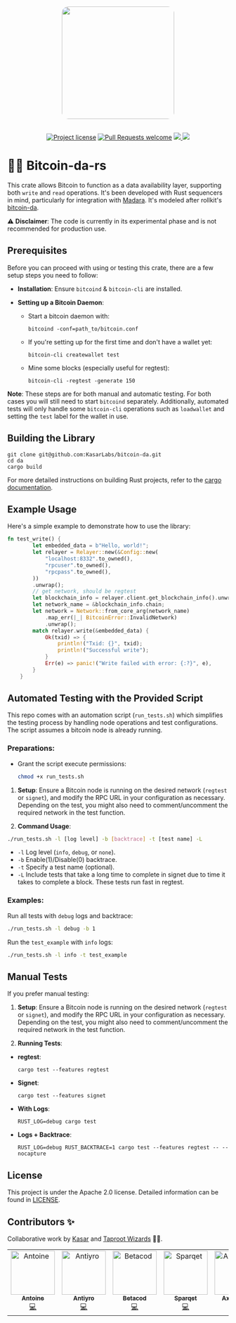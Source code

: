 <!-- markdownlint-disable -->
<div align="center">
<img src="https://i.ibb.co/kM9JL7p/Barknet-tbg.png" height="256" style="border-radius: 15px;">
</div>
<div align="center">
<br />
<!-- markdownlint-restore -->

[![Project license](https://img.shields.io/github/license/kasarlabs/bitcoin-da.svg?style=flat-square)](LICENSE)
[![Pull Requests welcome](https://img.shields.io/badge/PRs-welcome-ff69b4.svg?style=flat-square)](https://github.com/kasarlabs/bitcoin-da/issues?q=is%3Aissue+is%3Aopen+label%3A%22help+wanted%22)
<a href="https://twitter.com/KasarLabs">
<img src="https://img.shields.io/twitter/follow/KasarLabs?style=social"/>
</a>
<a href="https://github.com/kasarlabs/bitcoin-da">
<img src="https://img.shields.io/github/stars/kasarlabs/bitcoin-da?style=social"/>
</a>
</div>

# 🧙‍♂️ Bitcoin-da-rs

This crate allows Bitcoin to function as a data availability layer, supporting both `write` and `read` operations. It's been developed with Rust sequencers in mind, particularly for integration with [Madara](https://github.com/keep-starknet-strange/madara). It's modeled after rollkit's [bitcoin-da](https://github.com/rollkit/bitcoin-da).

⚠️ **Disclaimer**: The code is currently in its experimental phase and is not recommended for production use.

## Prerequisites

Before you can proceed with using or testing this crate, there are a few setup steps you need to follow:

- **Installation**: Ensure `bitcoind` & `bitcoin-cli` are installed.

- **Setting up a Bitcoin Daemon**:

  - Start a bitcoin daemon with:
    ```shell
    bitcoind -conf=path_to/bitcoin.conf
    ```

  - If you're setting up for the first time and don't have a wallet yet:
    ```shell
    bitcoin-cli createwallet test
    ```

  - Mine some blocks (especially useful for regtest):
    ```shell
    bitcoin-cli -regtest -generate 150
    ```

**Note**: These steps are for both manual and automatic testing. For both cases you will still need to start `bitcoind` separately. Additionally, automated tests will only handle some `bitcoin-cli` operations such as `loadwallet` and setting the `test` label for the wallet in use.

## Building the Library

```shell
git clone git@github.com:KasarLabs/bitcoin-da.git
cd da
cargo build
```

For more detailed instructions on building Rust projects, refer to the [cargo documentation](https://doc.rust-lang.org/stable/cargo/).

## Example Usage

Here's a simple example to demonstrate how to use the library:

```rs
fn test_write() {
        let embedded_data = b"Hello, world!";
        let relayer = Relayer::new(&Config::new(
            "localhost:8332".to_owned(),
            "rpcuser".to_owned(),
            "rpcpass".to_owned(),
        ))
        .unwrap();
        // get network, should be regtest
        let blockchain_info = relayer.client.get_blockchain_info().unwrap();
        let network_name = &blockchain_info.chain;
        let network = Network::from_core_arg(network_name)
            .map_err(|_| BitcoinError::InvalidNetwork)
            .unwrap();
        match relayer.write(&embedded_data) {
            Ok(txid) => {
                println!("Txid: {}", txid);
                println!("Successful write");
            }
            Err(e) => panic!("Write failed with error: {:?}", e),
        }
    }
```

## Automated Testing with the Provided Script

This repo comes with an automation script (`run_tests.sh`) which simplifies the testing process by handling node operations and test configurations. The script assumes a bitcoin node is already running.

### Preparations:

- Grant the script execute permissions:
  ```bash
  chmod +x run_tests.sh
  ```

1. **Setup**: Ensure a Bitcoin node is running on the desired network (`regtest` or `signet`), and modify the RPC URL in your configuration as necessary. Depending on the test, you might also need to comment/uncomment the required network in the test function.

2. **Command Usage**:

```bash
./run_tests.sh -l [log level] -b [backtrace] -t [test name] -L
```

- `-l` Log level (`info`, `debug`, or `none`).
- `-b` Enable(1)/Disable(0) backtrace.
- `-t` Specify a test name (optional).
- `-L` Include tests that take a long time to complete in signet due to time it takes to complete a block. These tests run fast in regtest.

### Examples:

Run all tests with `debug` logs and backtrace:

```bash
./run_tests.sh -l debug -b 1
```

Run the `test_example` with `info` logs:

```bash
./run_tests.sh -l info -t test_example
```

## Manual Tests

If you prefer manual testing:

1. **Setup**: Ensure a Bitcoin node is running on the desired network (`regtest` or `signet`), and modify the RPC URL in your configuration as necessary. Depending on the test, you might also need to comment/uncomment the required network in the test function.

2. **Running Tests**:

  - **regtest**:
    ```shell
    cargo test --features regtest
    ```

  - **Signet**:
    ```shell
    cargo test --features signet
    ```

  - **With Logs**:
    ```shell
    RUST_LOG=debug cargo test
    ```

  - **Logs + Backtrace**:
    ```shell
    RUST_LOG=debug RUST_BACKTRACE=1 cargo test --features regtest -- --nocapture
    ```

## License

This project is under the Apache 2.0 license. Detailed information can be found in [LICENSE](./LICENSE).

## Contributors ✨

Collaborative work by [Kasar](https://twitter.com/kasarlabs) and [Taproot Wizards](https://twitter.com/TaprootWizards) 🧙‍♂️.

<!-- ALL-CONTRIBUTORS-LIST:START - Do not remove or modify this section -->
<!-- prettier-ignore-start -->
<!-- markdownlint-disable -->
<table>
  <tbody>
    <tr>
      <td align="center" valign="top" width="14.28%"><a href="https://github.com/0xEniotna"><img src="https://avatars.githubusercontent.com/u/101047205?v=4?s=100" width="100px;" alt="Antoine"/><br /><sub><b>Antoine</b></sub></a><br /><a href="https://github.com/kasarlabs/bitcoin-da/commits?author=0xEniotna" title="Code">💻</a></td>
      <td align="center" valign="top" width="14.28%"><a href="https://github.com/antiyro"><img src="https://avatars.githubusercontent.com/u/74653697?v=4?s=100" width="100px;" alt="Antiyro"/><br /><sub><b>Antiyro</b></sub></a><br /><a href="https://github.com/kasarlabs/bitcoin-da/commits?author=antiyro" title="Code">💻</a></td>
      <td align="center" valign="top" width="14.28%"><a href="https://github.com/betacodd"><img src="https://avatars.githubusercontent.com/u/97968794?v=4?s=100" width="100px;" alt="Betacod"/><br /><sub><b>Betacod</b></sub></a><br /><a href="https://github.com/kasarlabs/bitcoin-da/commits?author=betacodd" title="Code">💻</a></td>
      <td align="center" valign="top" width="14.28%"><a href="https://github.com/sparqet"><img src="https://avatars.githubusercontent.com/u/37338401?v=4?s=100" width="100px;" alt="Sparqet"/><br /><sub><b>Sparqet</b></sub></a><br /><a href="https://github.com/kasarlabs/bitcoin-da/commits?author=Sparqet" title="Code">💻</a></td>
      <td align="center" valign="top" width="14.28%"><a href="https://github.com/axelizsak"><img src="https://avatars.githubusercontent.com/u/98711930?v=4?s=100" width="100px;" alt="Axel Izsak"/><br /><sub><b>Axel Izsak</b></sub></a><br /><a href="https://github.com/kasarlabs/bitcoin-da/commits?author=axelizsak" title="Code">💻</a></td>
      <td align="center" valign="top" width="14.28%"><a href="https://github.com/zarboq"><img src="https://avatars.githubusercontent.com/u/37303126?v=4?s=100" width="100px;" alt="Zarboq"/><br /><sub><b>Zarboq</b></sub></a><br /><a href="https://github.com/kasarlabs/bitcoin-da/commits?author=zarboq" title="Code">💻</a></td>
    </tr>
  </tbody>
</table>